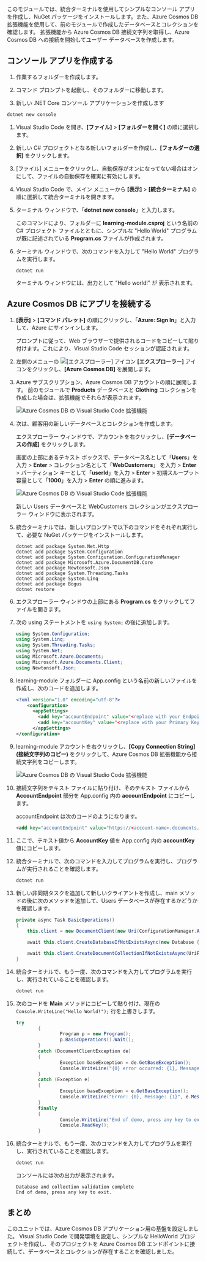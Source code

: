 このモジュールでは、統合ターミナルを使用してシンプルなコンソール アプリを作成し、NuGet パッケージをインストールします。また、Azure Cosmos DB 拡張機能を使用して、前のモジュールで作成したデータベースとコレクションを確認します。 拡張機能から Azure Cosmos DB 接続文字列を取得し、Azure Cosmos DB への接続を開始してユーザー データベースを作成します。

## <a name="create-a-console-app"></a>コンソール アプリを作成する

1. 作業するフォルダーを作成します。

1. コマンド プロンプトを起動し、そのフォルダーに移動します。

1. 新しい .NET Core コンソール アプリケーションを作成します

```bash
dotnet new console 
```

1. Visual Studio Code を開き、**[ファイル]** > **[フォルダーを開く]** の順に選択します。

1. 新しい C# プロジェクトとなる新しいフォルダーを作成し、**[フォルダーの選択]** をクリックします。

1. [ファイル] メニューをクリックし、自動保存がオンになってない場合はオンにして、ファイルの自動保存を確実に有効にします。

1. Visual Studio Code で、メイン メニューから **[表示]** > **[統合ターミナル]** の順に選択して統合ターミナルを開きます。

1. ターミナル ウィンドウで、「**dotnet new console**」と入力します。

    このコマンドにより、フォルダーに **learning-module.csproj** という名前の C# プロジェクト ファイルとともに、シンプルな "Hello World" プログラムが既に記述されている **Program.cs** ファイルが作成されます。

1. ターミナル ウィンドウで、次のコマンドを入力して "Hello World" プログラムを実行します。 

    ```
    dotnet run
    ```

    ターミナル ウィンドウには、出力として "Hello world!" が 表示されます。

## <a name="connect-the-app-to-azure-cosmos-db"></a>Azure Cosmos DB にアプリを接続する

1. **[表示]** > **[コマンド パレット]** の順にクリックし、「**Azure: Sign In**」と入力して、Azure にサインインします。

    プロンプトに従って、Web ブラウザーで提供されるコードをコピーして貼り付けます。これにより、Visual Studio Code セッションが認証されます。

1. 左側のメニューの ![[エクスプローラー] アイコン](../media/2-setup/visual-studio-code-explorer-icon.png) **[エクスプローラー]** アイコンをクリックし、**[Azure Cosmos DB]** を展開します。

1. Azure サブスクリプション、Azure Cosmos DB アカウントの順に展開します。 前のモジュールで **Products** データベースと **Clothing** コレクションを作成した場合は、拡張機能でそれらが表示されます。

   ![Azure Cosmos DB の Visual Studio Code 拡張機能](../media/2-setup/azure-cosmos-db-vs-code-extension.png) 

1. 次は、顧客用の新しいデータベースとコレクションを作成します。

    エクスプローラー ウィンドウで、アカウントを右クリックし、**[データベースの作成]** をクリックします。 
    
    画面の上部にあるテキスト ボックスで、データベース名として「**Users**」を入力 > **Enter**  > コレクション名として「**WebCustomers**」 を入力 > **Enter** >  パーティション キーとして「**userId**」を入力 > **Enter** > 初期スループット容量として「**1000**」を入力 > **Enter** の順に進みます。

    ![Azure Cosmos DB の Visual Studio Code 拡張機能](../media/2-setup/vs-code-azure-cosmos-db-extension.gif) <!--Retake on fresh machine without the other subscriptions showing-->

    新しい Users データベースと WebCustomers コレクションがエクスプローラー ウィンドウに表示されます。

1. 統合ターミナルでは、新しいプロンプトで以下のコマンドをそれぞれ実行して、必要な NuGet パッケージをインストールします。

    ```
    dotnet add package System.Net.Http
    dotnet add package System.Configuration
    dotnet add package System.Configuration.ConfigurationManager
    dotnet add package Microsoft.Azure.DocumentDB.Core
    dotnet add package Newtonsoft.Json
    dotnet add package System.Threading.Tasks
    dotnet add package System.Linq
    dotnet add package Bogus
    dotnet restore
    ```

1. エクスプローラー ウィンドウの上部にある **Program.cs** をクリックしてファイルを開きます。

1. 次の using ステートメントを `using System;` の後に追加します。

    ```csharp
    using System.Configuration;
    using System.Linq;
    using System.Threading.Tasks;
    using System.Net;
    using Microsoft.Azure.Documents;
    using Microsoft.Azure.Documents.Client;
    using Newtonsoft.Json;
    ```

1. learning-module フォルダーに App.config という名前の新しいファイルを作成し、次のコードを追加します。
  
    ```xml
    <?xml version="1.0" encoding="utf-8"?>
        <configuration>
          <appSettings>
            <add key="accountEndpoint" value="<replace with your Endpoint URL>" />
            <add key="accountKey" value="<replace with your Primary Key>" />
          </appSettings>
    </configuration>
    ```

1. learning-module アカウントを右クリックし、**[Copy Connection String]\(接続文字列のコピー\)** をクリックして、Azure Cosmos DB 拡張機能から接続文字列をコピーします。

    ![Azure Cosmos DB の Visual Studio Code 拡張機能](../media/2-setup/vs-code-copy-connection-string.gif) 

1. 接続文字列をテキスト ファイルに貼り付け、そのテキスト ファイルから **AccountEndpoint** 部分を App.config 内の **accountEndpoint** にコピーします。

    accountEndpoint は次のコードのようになります。

    ```xml
    <add key="accountEndpoint" value="https://<account-name>.documents.azure.com:443/" />
    ```

1. ここで、テキスト値から **AccountKey** 値を App.config 内の **accountKey** 値にコピーします。

1. 統合ターミナルで、次のコマンドを入力してプログラムを実行し、プログラムが実行されることを確認します。

    ```csharp
    dotnet run
    ```

1. 新しい非同期タスクを追加して新しいクライアントを作成し、main メソッドの後に次のメソッドを追加して、Users データベースが存在するかどうかを確認します。
    
    ```csharp
    private async Task BasicOperations()
    {
        this.client = new DocumentClient(new Uri(ConfigurationManager.AppSettings["endpointUrl"]), ConfigurationManager.AppSettings["primaryKey"]);

        await this.client.CreateDatabaseIfNotExistsAsync(new Database { Id = "Users" });

        await this.client.CreateDocumentCollectionIfNotExistsAsync(UriFactory.CreateDatabaseUri("Users"), new DocumentCollection { Id = "WebCustomers" });
    }
    ```

1. 統合ターミナルで、もう一度、次のコマンドを入力してプログラムを実行し、実行されていることを確認します。

    ```csharp
    dotnet run
    ```

1. 次のコードを **Main** メソッドにコピーして貼り付け、現在の `Console.WriteLine("Hello World!");` 行を上書きします。

    ```csharp
    try
            {
                    Program p = new Program();
                    p.BasicOperations().Wait();
            }
            catch (DocumentClientException de)
            {
                    Exception baseException = de.GetBaseException();
                    Console.WriteLine("{0} error occurred: {1}, Message: {2}", de.StatusCode, de.Message, baseException.Message);
            }
            catch (Exception e)
            {
                    Exception baseException = e.GetBaseException();
                    Console.WriteLine("Error: {0}, Message: {1}", e.Message, baseException.Message);
            }
            finally
            {
                    Console.WriteLine("End of demo, press any key to exit.");
                    Console.ReadKey();
            }
    ```

1. 統合ターミナルで、もう一度、次のコマンドを入力してプログラムを実行し、実行されていることを確認します。

    ```csharp
    dotnet run
    ```

    コンソールには次の出力が表示されます。
    
    ```
    Database and collection validation complete
    End of demo, press any key to exit.
    ```

## <a name="summary"></a>まとめ

このユニットでは、Azure Cosmos DB アプリケーション用の基盤を設定しました。 Visual Studio Code で開発環境を設定し、シンプルな HelloWorld プロジェクトを作成し、そのプロジェクトを Azure Cosmos DB エンドポイントに接続して、データベースとコレクションが存在することを確認しました。